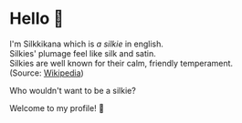 # Hello :bow:

I'm Silkkikana which is *a silkie* in english.  
Silkies' plumage feel like silk and satin.  
Silkies are well known for their calm, friendly temperament.  
(Source: [Wikipedia](https://en.wikipedia.org/wiki/Silkie)) 

Who wouldn't want to be a silkie?

Welcome to my profile! :rooster:
